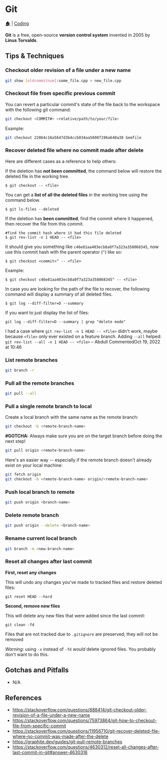 <link rel="stylesheet" href="../_css/main.css">

# Git

[🏚️](../README.md) | [Coding](/coding/index.md)

**Git** is a free, open-source **version control system** invented in 2005 by **Linus Torvalds**. 

## Tips & Techniques

### Checkout older revision of a file under a new name

```sh
git show [oldcommitnum]:some_file.cpp > new_file.cpp
```

### Checkout file from specific previous commit

You can revert a particular commit's state of the file back to the workspace with the following git command:

```sh
git checkout <COMMIT#> <relative/path/to/your/file>
```

Example:

```sh
git checkout 22864c16a5647d3b4ccb034aa5698f196a648a38 Gemfile
```

### Recover deleted file where no commit made after delete

Here are different cases as a reference to help others: 


If the deletion has **not been committed**, the command below will restore the deleted file in the working tree.

    $ git checkout -- <file>

You can get a **list of all the deleted files** in the working tree using the command below.

    $ git ls-files --deleted


If the deletion has **been committed**, find the commit where it happened, then recover the file from this commit.

    #find the commit hash where it had this file deleted
    $ git rev-list -n 1 HEAD -- <file>

It should give you something like `c46e81aa403ecb8a0f7a323a358068345`, now use this commit hash with the parent operator (`^`) like so:

    $ git checkout <commit>^ -- <file>

Example: 

    $ git checkout c46e81aa403ecb8a0f7a323a358068345^ -- <file> 

In case you are looking for the path of the file to recover, the following command will display a summary of all deleted files.

    $ git log --diff-filter=D --summary

If you want to just display the list of files: 

    git log --diff-filter=D --summary | grep "delete mode"

I had a case where `git rev-list -n 1 HEAD -- <file>` didn't work, maybe because `<file>` only ever existed on a feature branch. Adding `--all` helped: `git rev-list --all -n 1 HEAD -- <file>` – 
Abdull
 CommentedOct 19, 2022 at 10:46

### List remote branches

```sh
git branch -r
```

### Pull all the remote branches

```sh
git pull --all
```

### Pull a single remote branch to local

Create a local branch with the same name as the remote branch:

```sh
git checkout -b <remote-branch-name>
```
**#GOTCHA:** Always make sure you are on the target branch before doing the next step!

```sh
git pull origin <remote-branch-name>
```
Here's an easier way -- especially if the remote branch doesn't already exist on your local machine:

```sh
git fetch origin
git checkout -b <remote-branch-name> origin/<remote-branch-name>
```

### Push local branch to remote

```sh
git push origin <branch-name>
```

### Delete remote branch

```sh
git push origin --delete <branch-name>
```

### Rename current local branch

```sh
git branch -m <new-branch-name>
```

### Reset all changes after last commit

**First, reset any changes**

This will undo any changes you've made to tracked files and restore deleted files:

    git reset HEAD --hard

**Second, remove new files**

This will delete any new files that were added since the last commit:

    git clean -fd

Files that are not tracked due to `.gitignore` are preserved; they will not be removed

*Warning*:  using `-x` instead of `-fd` *would* delete ignored files.  You probably don't want to do this.

## Gotchas and Pitfalls

- N/A

## References

- https://stackoverflow.com/questions/888414/git-checkout-older-revision-of-a-file-under-a-new-name
- https://stackoverflow.com/questions/75973864/git-how-to-checkout-file-from-specific-commit
- https://stackoverflow.com/questions/11956710/git-recover-deleted-file-where-no-commit-was-made-after-the-delete
- https://graphite.dev/guides/git-pull-remote-branches
- https://stackoverflow.com/questions/4630312/reset-all-changes-after-last-commit-in-git#answer-4630316